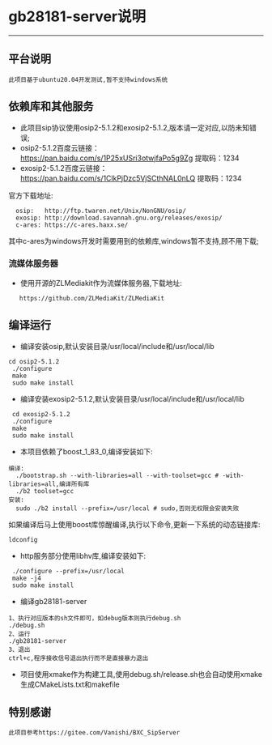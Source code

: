 # gb28181-server说明

---

## 平台说明
    此项目基于ubuntu20.04开发测试,暂不支持windows系统

## 依赖库和其他服务

* 此项目sip协议使用osip2-5.1.2和exosip2-5.1.2,版本请一定对应,以防未知错误;
* osip2-5.1.2百度云链接：https://pan.baidu.com/s/1P25xUSri3otwjfaPo5g9Zg 提取码：1234
* exosip2-5.1.2百度云链接：https://pan.baidu.com/s/1ClkPjDzc5VjSCthNAL0nLQ 提取码：1234

官方下载地址:
```
  osip:   http://ftp.twaren.net/Unix/NonGNU/osip/
  exosip: http://download.savannah.gnu.org/releases/exosip/
  c-ares: https://c-ares.haxx.se/
``````
其中c-ares为windows开发时需要用到的依赖库,windows暂不支持,顾不用下载;

### 流媒体服务器
* 使用开源的ZLMediakit作为流媒体服务器,下载地址:
```
   https://github.com/ZLMediaKit/ZLMediaKit
```
## 编译运行
* 编译安装osip,默认安装目录/usr/local/include和/usr/local/lib
```
cd osip2-5.1.2  
 ./configure
 make
 sudo make install
```

* 编译安装exosip2-5.1.2,默认安装目录/usr/local/include和/usr/local/lib
```
 cd exosip2-5.1.2
 ./configure
 make
 sudo make install
```

* 本项目依赖了boost_1_83_0,编译安装如下:
```
编译:
  ./bootstrap.sh --with-libraries=all --with-toolset=gcc # -with-libraries=all,编译所有库
  ./b2 toolset=gcc
安装:
  sudo ./b2 install --prefix=/usr/local # sudo,否则无权限会安装失败
```

如果编译后马上使用boost库惊醒编译,执行以下命令,更新一下系统的动态链接库:
```
ldconfig
```

* http服务部分使用libhv库,编译安装如下:
```
 ./configure --prefix=/usr/local
 make -j4
 sudo make install
```

* 编译gb28181-server
```
1、执行对应版本的sh文件即可，如debug版本则执行debug.sh
./debug.sh
2、运行
./gb28181-server
3、退出
ctrl+c,程序接收信号退出执行而不是直接暴力退出
```

* 项目使用xmake作为构建工具,使用debug.sh/release.sh也会自动使用xmake生成CMakeLists.txt和makefile


## 特别感谢
    此项目参考https://gitee.com/Vanishi/BXC_SipServer
